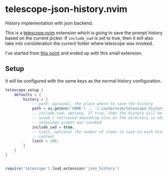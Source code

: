 # telescope-json-history.nvim

History implementation with json backend. 

This is a [telescope.nvim](https://github.com/nvim-telescope/telescope.nvim)
extension which is going to save the prompt history based on the current
picker. If `include_cwd` is set to true, then it will also take into
consideration the current folder where telescope was invoked.

I've started from [this
point](https://github.com/nvim-telescope/telescope-smart-history.nvim) and
ended up with this small extension.

## Setup

It will be configured with the same keys as the normal history configuration.

```lua
telescope.setup {
    defaults = {
        history = {
            -- path: optional, the place where to save the history
            path = os.getenv('HOME') .. '/.cache/nvim/telescope_history',
            -- include_cwd, options. If true, then the history will be
            -- saved / retrieved depending also on the directory in which
            -- telescope promnt was invoked
            include_cwd = true,
            -- limit, optional the number of items to save in each history
            -- context
            limit = 100,
        }
    }
}


require('telescope').load_extension('json_history')
```
